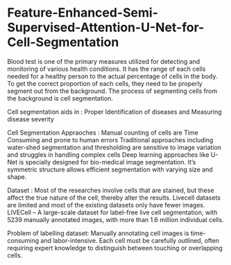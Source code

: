 # Feature-Enhanced-Semi-Supervised-Attention-U-Net-for-Cell-Segmentation

Blood test is one of the primary measures utilized for detecting and monitoring of various health conditions. It has the range of each cells needed for a healthy person to the actual percentage of cells in the body.
To get the correct proportion of each cells, they need to be properly segment out from the background. The process of segmenting cells from the background is cell segmentation.

Cell segmentation aids in :
Proper Identification of diseases and Measuring disease severity

Cell Segmentation Appraoches : 
Manual counting of cells are Time Consuming and prone to human errors
Traditional approaches including water-shed segmentation and thresholding are sensitive to image variation and struggles in handling complex cells
Deep learning approaches like U-Net is specially designed for bio-medical image segmentation. It’s symmetric structure allows efficient segmentation with varying size and shape.

Dataset :
Most of the researches involve cells that are stained, but these affect the true nature of the cell, thereby alter the results.
Livecell datasets are limited and most of the existing datasets only have fewer images.
LIVECell – A large-scale dataset for label-free live cell segmentation, with 5239 manually annotated images, with more than 1.6 million individual cells.


Problem of labelling dataset:
Manually annotating cell images is time-consuming and labor-intensive. Each cell must be carefully outlined, often requiring expert knowledge to distinguish between touching or overlapping cells.





